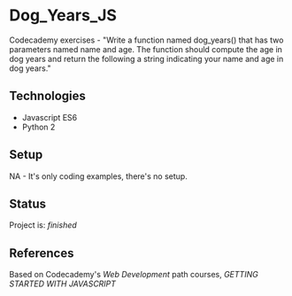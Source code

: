 # Dog_Years_JS
Codecademy exercises - "Write a function named dog_years() that has two parameters named name and age.  The function should compute the age in dog years and return the following a string indicating your name and age in dog years."

## Technologies
* Javascript ES6
* Python 2

## Setup
NA - It's only coding examples, there's no setup.

## Status
Project is: _finished_

## References
Based on Codecademy's _Web Development_ path courses, _GETTING STARTED WITH JAVASCRIPT_ 
